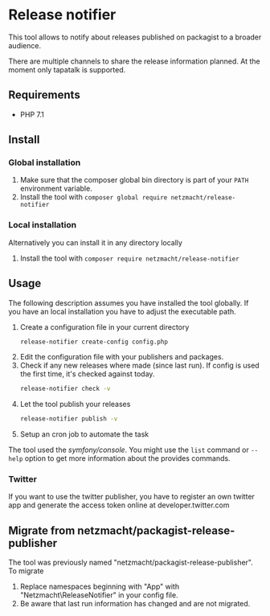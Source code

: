 Release notifier
================

This tool allows to notify about releases published on packagist to a broader audience. 

There are multiple channels to share the release information planned. At the moment only tapatalk is supported.

Requirements
------------

 - PHP 7.1


Install
-------

### Global installation 

 1. Make sure that the composer global bin directory is part of your `PATH` environment variable.
 2. Install the tool with `composer global require netzmacht/release-notifier` 
 
### Local installation

Alternatively you can install it in any directory locally

 1. Install the tool with `composer require netzmacht/release-notifier`
 

Usage
-----

The following description assumes you have installed the tool globally. If you have an local installation you have to
adjust the executable path.

 1. Create a configuration file in your current directory 
    ```bash
    release-notifier create-config config.php
    ```
 2. Edit the configuration file with your publishers and packages.
 3. Check if any new releases where made (since last run). If config is used the first time, it's checked against today.
    ```bash
    release-notifier check -v
    ```
 4. Let the tool publish your releases
    ```bash
    release-notifier publish -v
    ``` 
 5. Setup an cron job to automate the task
 
The tool used the *symfony/console*. You might use the `list` command or `--help` option to get more information about
the provides commands.

### Twitter

If you want to use the twitter publisher, you have to register an own twitter app and generate the access token online
at developer.twitter.com

Migrate from netzmacht/packagist-release-publisher
--------------------------------------------------

The tool was previously named "netzmacht/packagist-release-publisher". To migrate 

 1. Replace namespaces beginning with "App\" with "Netzmacht\ReleaseNotifier\" in your config file.
 2. Be aware that last run information has changed and are not migrated.
